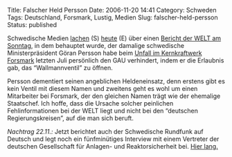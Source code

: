 Title: Falscher Held Persson
Date: 2006-11-20 14:41
Category: Schweden
Tags: Deutschland, Forsmark, Lustig, Medien
Slug: falscher-held-persson
Status: published

Schwedische Medien
[lachen](http://aftonbladet.se/vss/nyheter/story/0,2789,935340,00.html)
(S)
[heute](http://www.thelocal.se/5553/20061120/?PHPSESSID=b8ebe94fe1af27df61cc9269ef164cca)
(E) über einen [Bericht der WELT am
Sonntag](http://www.welt.de/data/2006/11/19/1116658.html), in dem
behauptet wurde, der damalige schwedische Ministerpräsident Göran
Persson habe beim [Unfall im Kernkraftwerk
Forsmark](http://www.fiket.de/index.php?s=forsmark) letzten Juli
persönlich den GAU verhindert, indem er die Erlaubnis gab, das
“Wallmannventil” zu öffnen.

Persson dementiert seinen angeblichen Heldeneinsatz, denn erstens gibt
es kein Ventil mit diesem Namen und zweitens geht es wohl um einen
Mitarbeiter bei Forsmark, der den gleichen Namen trägt wie der ehemalige
Staatschef. Ich hoffe, dass die Ursache solcher peinlichen
Fehlinformationen bei der WELT liegt und nicht bei den “deutschen
Regierungskreisen”, auf die man sich beruft.

*Nachtrag 22.11.:* Jetzt berichtet auch der Schwedische Rundfunk auf
Deutsch und legt noch ein fünfminütiges Interview mit einem Vertreter
der deutschen Gesellschaft für Anlagen- und Reaktorsicherheit bei. [Hier
lang.](http://www.sr.se/cgi-bin/International/nyhetssidor/artikel.asp?ProgramID=2108&Nyheter=&format=1&artikel=1049740)

